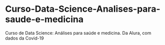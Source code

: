# Curso-Data-Science-Analises-para-saude-e-medicina
 Curso de Data Science: Análises para saúde e medicina. Da Alura, com dados da Covid-19
